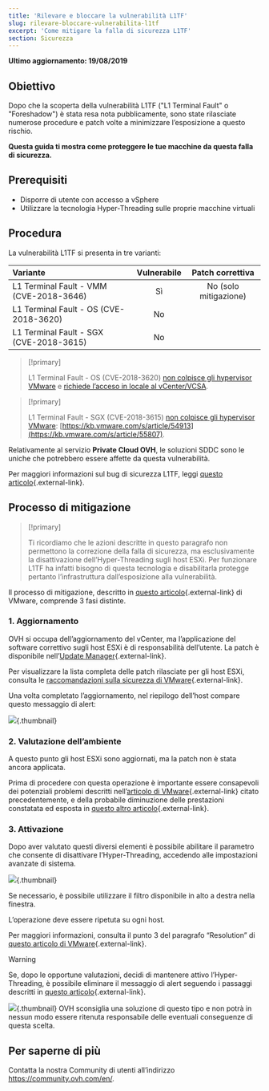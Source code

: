 ```yaml
---
title: 'Rilevare e bloccare la vulnerabilità L1TF'
slug: rilevare-bloccare-vulnerabilita-l1tf
excerpt: 'Come mitigare la falla di sicurezza L1TF'
section: Sicurezza
---
```


**Ultimo aggiornamento: 19/08/2019**

## Obiettivo

Dopo che la scoperta della vulnerabilità L1TF ("L1 Terminal Fault" o "Foreshadow") è stata resa nota pubblicamente, sono state rilasciate numerose procedure e patch volte a minimizzare l’esposizione a questo rischio.

**Questa guida ti mostra come proteggere le tue macchine da questa falla di sicurezza.**

## Prerequisiti

- Disporre di utente con accesso a vSphere
- Utilizzare la tecnologia Hyper-Threading sulle proprie macchine virtuali

## Procedura

La vulnerabilità L1TF si presenta in tre varianti:

|Variante|Vulnerabile|Patch correttiva|
|:---|:---:|:---:|
|L1 Terminal Fault - VMM (CVE-2018-3646)|Sì|No (solo mitigazione)|
|L1 Terminal Fault - OS (CVE-2018-3620)|No| |
|L1 Terminal Fault - SGX (CVE-2018-3615)|No| |

> [!primary]
> 
> L1 Terminal Fault - OS (CVE-2018-3620) [non colpisce gli hypervisor VMware](https://kb.vmware.com/s/article/55807) e [richiede l’acceso in locale al vCenter/VCSA](https://kb.vmware.com/s/article/52312).
>

> [!primary]
> 
> L1 Terminal Fault - SGX (CVE-2018-3615) [non colpisce gli hypervisor VMware](https://kb.vmware.com/s/article/55807): [https://kb.vmware.com/s/article/54913](https://kb.vmware.com/s/article/55807).
> 

Relativamente al servizio **Private Cloud OVH**, le soluzioni SDDC sono le uniche che potrebbero essere affette da questa vulnerabilità.

Per maggiori informazioni sul bug di sicurezza L1TF, leggi [questo articolo](https://www.ovh.com/world/news/articles/al479.ovh-l1-terminal-fault-l1tf-foreshadow-disclosure){.external-link}.

## Processo di mitigazione

> [!primary]
>
> Ti ricordiamo che le azioni descritte in questo paragrafo non permettono la correzione della falla di sicurezza, ma esclusivamente la disattivazione dell’Hyper-Threading sugli host ESXi. Per funzionare L1TF ha infatti bisogno di questa tecnologia e disabilitarla protegge pertanto l’infrastruttura dall’esposizione alla vulnerabilità.

Il processo di mitigazione, descritto in [questo articolo](https://kb.vmware.com/s/article/55806){.external-link} di VMware, comprende 3 fasi distinte.

### 1. Aggiornamento

OVH si occupa dell’aggiornamento del vCenter, ma l’applicazione del software correttivo sugli host ESXi è di responsabilità dell’utente. La patch è disponibile nell’[Update Manager](https://docs.ovh.com/it/private-cloud/usare_vmware_update_manager/){.external-link}.

Per visualizzare la lista completa delle patch rilasciate per gli host ESXi, consulta le [raccomandazioni sulla sicurezza di VMware](https://www.vmware.com/security/advisories/VMSA-2018-0020.html){.external-link}.

Una volta completato l’aggiornamento, nel riepilogo dell’host compare questo messaggio di alert:

![](images/warningMsg.png){.thumbnail}

### 2. Valutazione dell’ambiente

A questo punto gli host ESXi sono aggiornati, ma la patch non è stata ancora applicata.

Prima di procedere con questa operazione è importante essere consapevoli dei potenziali problemi descritti nell’[articolo di VMware](https://kb.vmware.com/s/article/55806){.external-link} citato precedentemente, e della probabile diminuzione delle prestazioni constatata ed esposta in [questo altro articolo](https://kb.vmware.com/s/article/55767){.external-link}.

### 3. Attivazione

Dopo aver valutato questi diversi elementi è possibile abilitare il parametro che consente di disattivare l’Hyper-Threading, accedendo alle impostazioni avanzate di sistema.

![](images/enableMitigation.png){.thumbnail}

Se necessario, è possibile utilizzare il filtro disponibile in alto a destra nella finestra.

L’operazione deve essere ripetuta su ogni host.

Per maggiori informazioni, consulta il punto 3 del paragrafo “Resolution” di [questo articolo di VMware](https://kb.vmware.com/s/article/55806){.external-link}.

> [!warning]
> 
> Se, dopo le opportune valutazioni, decidi di mantenere attivo l’Hyper-Threading, è possibile eliminare il messaggio di alert seguendo i passaggi descritti in [questo articolo](https://kb.vmware.com/s/article/57374){.external-link}.
> 
> ![](images/deleteWarning.png){.thumbnail}
> OVH sconsiglia una soluzione di questo tipo e non potrà in nessun modo essere ritenuta responsabile delle eventuali conseguenze di questa scelta. 
>

## Per saperne di più

Contatta la nostra Community di utenti all’indirizzo <https://community.ovh.com/en/>.